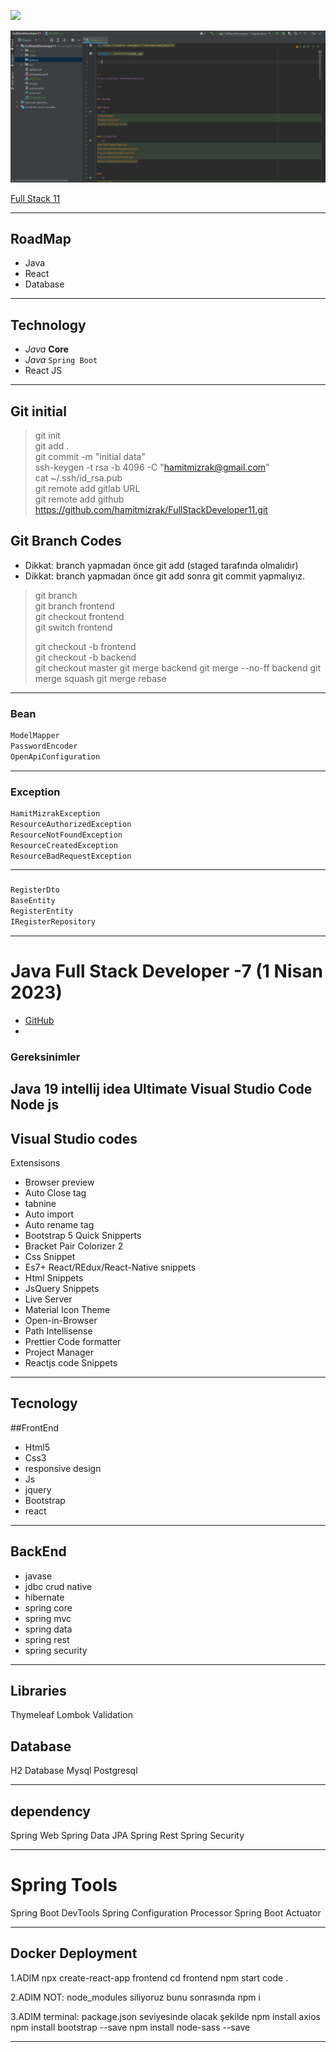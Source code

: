 ![](https://komarev.com/ghpvc/?username=hamitmizrak)

![readme](./picture/readme.png)

[Full Stack 11](https://github.com/hamitmizrak/FullStackDeveloper11.git)

---
## RoadMap
- Java
- React
- Database

---

## Technology
- *Java*  **Core**
- *Java* `Spring Boot`
- React JS
---

## Git initial
> git init <br/>
> git add . <br/>
> git commit -m "initial data" <br/>
> ssh-keygen -t rsa -b 4096 -C "hamitmizrak@gmail.com" <br/>
> cat ~/.ssh/id_rsa.pub <br/>
> git remote add gitlab URL <br/>
> git remote add github  https://github.com/hamitmizrak/FullStackDeveloper11.git <br/>

## Git Branch Codes
- Dikkat: branch yapmadan önce git add (staged tarafında olmalıdır)
- Dikkat: branch yapmadan önce git add sonra git commit yapmalıyız.
> git branch <br/>
> git branch frontend<br/>
> git checkout frontend<br/>
> git switch frontend<br/>
> 
> git checkout -b frontend<br/>
> git checkout -b backend<br/>
> git checkout master
> git merge backend
> git merge --no-ff backend
> git merge squash
> git merge rebase

---

### Bean
```sh
ModelMapper
PasswordEncoder
OpenApiConfiguration
```
---
### Exception
```sh
HamitMizrakException
ResourceAuthorizedException
ResourceNotFoundException
ResourceCreatedException
ResourceBadRequestException
```
---
### 
```sh
RegisterDto
BaseEntity
RegisterEntity
IRegisterRepository
```

---
#  Java Full Stack Developer -7 (1 Nisan  2023)
* [GitHub](https://github.com/hamitmizrak/Turgut_Ozal_University_JavaTutorialsCommonData)
*
### Gereksinimler
Java 19
intellij idea Ultimate
Visual Studio Code
Node js
---

## Visual Studio codes
Extensisons
- Browser preview
- Auto Close tag
- tabnine
- Auto import
- Auto rename tag
- Bootstrap 5 Quick Snipperts
- Bracket Pair Colorizer 2
- Css Snippet
- Es7+ React/REdux/React-Native snippets
- Html Snippets
- JsQuery Snippets
- Live Server
- Material Icon Theme
- Open-in-Browser
- Path Intellisense
- Prettier Code formatter
- Project Manager
- Reactjs code Snippets
---

## Tecnology
##FrontEnd
- Html5
- Css3
- responsive design
- Js
- jquery
- Bootstrap
- react


---

## BackEnd
* javase
* jdbc crud native
* hibernate
* spring core
* spring mvc
* spring data
* spring rest
* spring security

---

## Libraries
Thymeleaf
Lombok
Validation

## Database
H2 Database
Mysql
Postgresql

---
## dependency
Spring Web
Spring Data JPA
Spring Rest
Spring Security

---
# Spring Tools
Spring Boot DevTools
Spring Configuration Processor
Spring Boot Actuator

---

## Docker Deployment

1.ADIM
npx create-react-app frontend
cd frontend
npm start
code .

2.ADIM
NOT: node_modules siliyoruz bunu sonrasında
npm i

3.ADIM
terminal: package.json seviyesinde olacak şekilde
npm install axios
npm install bootstrap --save
npm install node-sass --save


---